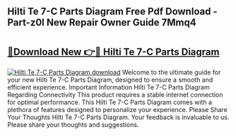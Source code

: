 ## Hilti Te 7-C Parts Diagram Free Pdf Download - Part-z0I New Repair Owner Guide 7Mmq4

# <h2><a href="http://dfsa2wy.blite.top/?on=Hilti+Te+7-C+Parts+Diagram">🔗Download New 👉🔴 Hilti Te 7-C Parts Diagram</a></h2>

[![Hilti Te 7-C Parts Diagram download](https://i.imgur.com/lujVjoI.png)](http://dfsa2wy.blite.top/?on=Hilti+Te+7-C+Parts+Diagram)
Welcome to the ultimate guide for your new Hilti Te 7-C Parts Diagram, designed to ensure a smooth and efficient experience. Important Information Hilti Te 7-C Parts Diagram Regarding Connectivity This product requires a stable internet connection for optimal performance. This Hilti Te 7-C Parts Diagram comes with a plethora of features designed to personalize your experience. Please Share Your Thoughts Hilti Te 7-C Parts Diagram. Your feedback is invaluable to us. Please share your thoughts and suggestions.
